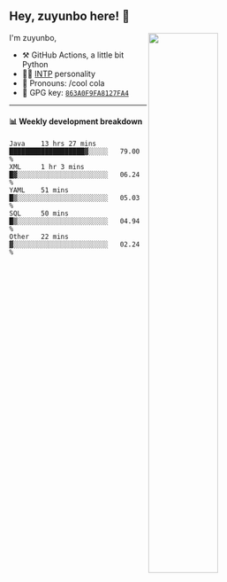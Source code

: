 

## Hey, zuyunbo here! :wave: 
[<img align="right" width="50%" src="https://github-readme-stats.vercel.app/api?username=zuyunbo&theme=dark&show_icons=true">](https://metrics.lecoq.io/ouuan?template=classic)

I'm zuyunbo,

-   :hammer_and_pick: GitHub Actions, a little bit Python
-   :man_scientist: [INTP](https://www.16personalities.com/profiles/3302586f07ca3) personality
-   :man: Pronouns: /cool cola
-   :key: GPG key: [`863A0F9FA8127FA4`](https://github.com/zuyunbo.gpg)

---

#### :bar_chart: Weekly development breakdown
<!--START_SECTION:waka-->
```text
Java    13 hrs 27 mins  ███████████████████▓░░░░░   79.00 % 
XML     1 hr 3 mins     █▓░░░░░░░░░░░░░░░░░░░░░░░   06.24 % 
YAML    51 mins         █▒░░░░░░░░░░░░░░░░░░░░░░░   05.03 % 
SQL     50 mins         █▒░░░░░░░░░░░░░░░░░░░░░░░   04.94 % 
Other   22 mins         ▓░░░░░░░░░░░░░░░░░░░░░░░░   02.24 % 
```
<!--END_SECTION:waka-->


